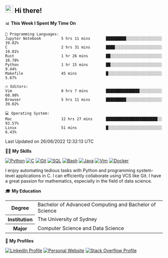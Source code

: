 ## <a href="#"><img src="https://media.giphy.com/media/hvRJCLFzcasrR4ia7z/giphy.gif" width="25px" height="25px"></a> Hi there!

<!--START_SECTION:waka-->
📊 **This Week I Spent My Time On** 

```text
💬 Programming Languages: 
Jupyter Notebook         5 hrs 11 mins       █████████░░░░░░░░░░░░░░░░   39.02% 
C                        2 hrs 31 mins       ████░░░░░░░░░░░░░░░░░░░░░   19.01% 
Rust                     1 hr 26 mins        ██░░░░░░░░░░░░░░░░░░░░░░░   10.78% 
Python                   1 hr 15 mins        ██░░░░░░░░░░░░░░░░░░░░░░░   9.44% 
Makefile                 45 mins             █░░░░░░░░░░░░░░░░░░░░░░░░   5.67%

🔥 Editors: 
Vim                      8 hrs 7 mins        ███████████████░░░░░░░░░░   60.98% 
Browser                  5 hrs 11 mins       █████████░░░░░░░░░░░░░░░░   39.02%

💻 Operating System: 
Mac                      12 hrs 27 mins      ███████████████████████░░   93.57% 
Linux                    51 mins             █░░░░░░░░░░░░░░░░░░░░░░░░   6.43%

```


 Last Updated on 26/06/2022 12:32:13 UTC
<!--END_SECTION:waka-->

💪🏻 **My Skills**

[![Python](https://img.shields.io/badge/-Python-yellow?style=flat-square&logo=Python)](#-my-skills)
[![C     ](https://img.shields.io/badge/-C-blue?style=flat-square&logo=C)](#-my-skills)
[![Git   ](https://img.shields.io/badge/-Git-grey?style=flat-square&logo=Git)](#-my-skills)
[![SQL   ](https://img.shields.io/badge/-SQL-grey?style=flat-square&logo=SQLite)](#-my-skills)
[![Bash  ](https://img.shields.io/badge/-Bash-grey?style=flat-square&logo=GNU-Bash)](#-my-skills)
[![Java  ](https://img.shields.io/badge/-Java-grey?style=flat-square&logo=Java)](#-my-skills)
[![Vim   ](https://img.shields.io/badge/-Vim-grey?style=flat-square&logo=Vim)](#-my-skills)
[![Docker](https://img.shields.io/badge/-Docker-grey?style=flat-square&logo=Docker)](#-my-skills)

I enjoy automating tedious tasks with Python and programming system-level applications in C. I can efficiently collaborate using VCS like Git. I have a great passion for mathematics, especially in the field of data science.

🎓 **My Education**

<table>
<tr>
    <th>Degree</th>
    <td>Bachelor of Advanced Computing and Bachelor of Science</td>
</tr>
<tr>
    <th>Institution</th>
    <td>The University of Sydney</td>
</tr>
<tr>
    <th>Major</th>
    <td>Computer Science and Data Science</td>
</tr>
</table>

🔗 **My Profiles**

[![LinkedIn Profile](https://img.shields.io/badge/-LinkedIn-blue?style=social&logo=LinkedIn)](https://www.linkedin.com/in/ziao-ji)
[![Personal Website](https://img.shields.io/badge/-Personal%20Website-blue?style=social&logo=Bootstrap)](https://www.jiziao.works)
[![Stack Overflow Profile](https://img.shields.io/badge/-Stack%20Overflow-blue?style=social&logo=StackOverflow)](https://stackoverflow.com/users/11658924/spearandshield)
